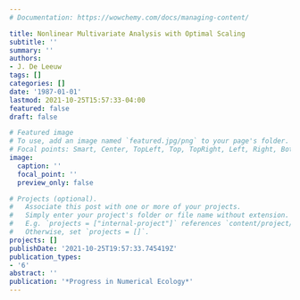 ```yaml
---
# Documentation: https://wowchemy.com/docs/managing-content/

title: Nonlinear Multivariate Analysis with Optimal Scaling
subtitle: ''
summary: ''
authors:
- J. De Leeuw
tags: []
categories: []
date: '1987-01-01'
lastmod: 2021-10-25T15:57:33-04:00
featured: false
draft: false

# Featured image
# To use, add an image named `featured.jpg/png` to your page's folder.
# Focal points: Smart, Center, TopLeft, Top, TopRight, Left, Right, BottomLeft, Bottom, BottomRight.
image:
  caption: ''
  focal_point: ''
  preview_only: false

# Projects (optional).
#   Associate this post with one or more of your projects.
#   Simply enter your project's folder or file name without extension.
#   E.g. `projects = ["internal-project"]` references `content/project/deep-learning/index.md`.
#   Otherwise, set `projects = []`.
projects: []
publishDate: '2021-10-25T19:57:33.745419Z'
publication_types:
- '6'
abstract: ''
publication: '*Progress in Numerical Ecology*'
---
```

